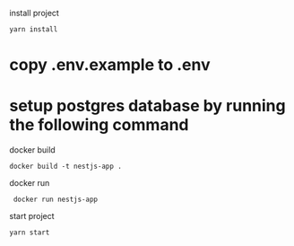 install project
```
yarn install
```

# copy .env.example to .env

# setup postgres database by running the following command

docker build
```
docker build -t nestjs-app .
```

docker run 
```
 docker run nestjs-app
```

start project
```
yarn start
```
